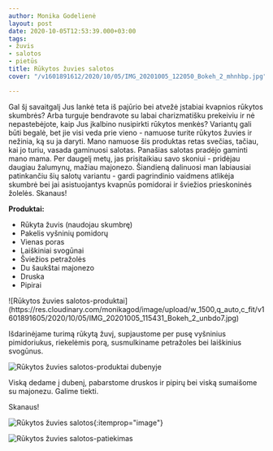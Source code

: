 ```yaml
---
author: Monika Godelienė
layout: post
date: 2020-10-05T12:53:39.000+03:00
tags:
- žuvis
- salotos
- pietūs
title: Rūkytos žuvies salotos
cover: "/v1601891612/2020/10/05/IMG_20201005_122050_Bokeh_2_mhnhbp.jpg"

---
```

Gal šį savaitgalį Jus lankė teta iš pajūrio bei atvežė įstabiai kvapnios rūkytos skumbrės? Arba turguje bendravote su labai charizmatišku prekeiviu ir nė nepastebėjote, kaip Jus įkalbino nusipirkti rūkytos menkės? Variantų gali būti begalė, bet jie visi veda prie vieno - namuose turite rūkytos žuvies ir nežinia, ką su ja daryti. Mano namuose šis produktas retas svečias, tačiau, kai jo turiu, vasada gaminuosi salotas. Panašias salotas pradėjo gaminti mano mama. Per daugelį metų, jas prisitaikiau savo skoniui - pridėjau daugiau žalumynų, mažiau majonezo. Šiandieną dalinuosi man labiausiai patinkančiu šių salotų variantu -  gardi pagrindinio vaidmens atlikėja skumbrė bei jai asistuojantys kvapnūs pomidorai ir šviežios prieskoninės žolelės. Skanaus!

**Produktai:**

* <span itemprop="recipeIngredient">Rūkyta žuvis (naudojau skumbrę)</span>
* <span itemprop="recipeIngredient">Pakelis vyšninių pomidorų</span>
* <span itemprop="recipeIngredient">Vienas poras</span>
* <span itemprop="recipeIngredient">Laiškiniai svogūnai</span>
* <span itemprop="recipeIngredient">Šviežios petražolės</span>
* <span itemprop="recipeIngredient">Du šaukštai majonezo</span>
* <span itemprop="recipeIngredient">Druska</span>
* <span itemprop="recipeIngredient">Pipirai</span>

<div itemprop="recipeInstructions" markdown="1">
![Rūkytos žuvies salotos-produktai](https://res.cloudinary.com/monikagod/image/upload/w_1500,q_auto,c_fit/v1601891605/2020/10/05/IMG_20201005_115431_Bokeh_2_unbdo7.jpg)

Išdarinėjame turimą rūkytą žuvį, supjaustome per pusę vyšninius pimidoriukus, riekelėmis porą, susmulkiname petražoles bei laiškinius svogūnus.

![Rūkytos žuvies salotos-produktai dubenyje](https://res.cloudinary.com/monikagod/image/upload/w_1500,q_auto,c_fit/v1601891605/2020/10/05/IMG_20201005_121148_Bokeh_2_eb72jy.jpg)

Viską dedame į dubenį, pabarstome druskos ir pipirų bei viską sumaišome su majonezu. Galime tiekti.
</div>

Skanaus!

![Rūkytos žuvies salotos](https://res.cloudinary.com/monikagod/image/upload/w_1500,q_auto,c_fit/v1601891612/2020/10/05/IMG_20201005_122050_Bokeh_2_mhnhbp.jpg){:itemprop="image"}

![Rūkytos žuvies salotos-patiekimas](https://res.cloudinary.com/monikagod/image/upload/w_1500,q_auto,c_fit/v1601891613/2020/10/05/IMG_20201005_122811_Bokeh_2_cd0hmu.jpg)